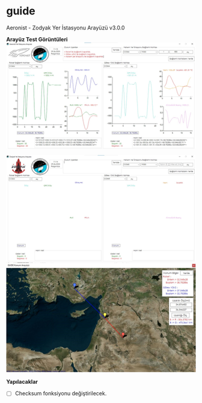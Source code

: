# guide
Aeronist - Zodyak Yer İstasyonu Arayüzü v3.0.0

**Arayüz Test Görüntüleri**
<img src="/Resources/testView.jpg">

<img src="/Resources/view.jpg">

<img src="/Resources/testMap.jpg">

**Yapılacaklar**
+ [ ] Checksum fonksiyonu değiştirilecek.